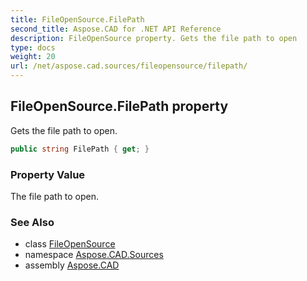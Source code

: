 ```yaml
---
title: FileOpenSource.FilePath
second_title: Aspose.CAD for .NET API Reference
description: FileOpenSource property. Gets the file path to open
type: docs
weight: 20
url: /net/aspose.cad.sources/fileopensource/filepath/
---
```

## FileOpenSource.FilePath property

Gets the file path to open.

```csharp
public string FilePath { get; }
```

### Property Value

The file path to open.

### See Also

* class [FileOpenSource](../)
* namespace [Aspose.CAD.Sources](../../../aspose.cad.sources/)
* assembly [Aspose.CAD](../../../)


